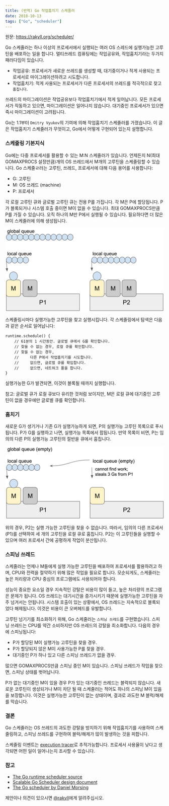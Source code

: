 ```yaml
---
title: (번역) Go 작업훔치기 스케줄러
date: 2018-10-13
tags: ["Go", "scheduler"]
---
```


원문: https://rakyll.org/scheduler/

<!--more-->

Go 스케줄러는 하나 이상의 프로세서에서 실행되는 여러 OS 스레드에 실행가능한 고루틴을 배포하는 일을 합니다. 멀티쓰레드 컴퓨팅에는 작업공유와, 작업훔치기라는 두가지 패러다임이 있습니다.

- 작업공유: 프로세서가 새로운 쓰레드를 생성할 때, 대기중이거나 적게 사용되는 프로세서로 마이그레이션하려고 시도합니다.
- 작업훔치기: 적게 사용되는 프로세서가 다른 프로세서의 쓰레드를 적극적으로 찾고 `훔칩니다`.

쓰레드의 마이그레이션은 작업공유보다 작업훔치기에서 적게 일어납니다. 모든 프로세서가 작동하고 있으면, 마이그레이션은 일어나지 않습니다. 대기중인 프로세서가 있으면 즉시 마이그레이션이 고려됩니다.

Go는 1.1부터 `Dmitry Vyukov`의 기여에 의해 작업훔치기 스케줄러를 가졌습니다. 이 글은 작업훔치기 스케줄러가 무엇이고, Go에서 어떻게 구현되어 있는지 설명합니다.

### 스케줄링 기본지식

Go에는 다중 프로세서를 활용할 수 있는 M:N 스케줄러가 있습니다. 언제든지 N(최대 GOMAXPROCS 설정만큼)개의 OS 쓰레드에서 M개의 고루틴을 스케줄링할 수 있습니다. Go 스케줄ㄹ러는 고루틴, 쓰레드, 프로세서에 대해 다음 용어를 사용합니다:

- G: 고루틴
- M: OS 쓰레드 (machine)
- P: 프로세서

각 로컬 고루틴 큐와 글로벌 고루틴 큐는 전용 P를 가집니다. 각 M은 P에 할당됩니다. P가 블록되거나 시스템 호출 중이면 M이 없을 수 있습니다. 최대 GOMAXPROCS만큼 P를 가질 수 있습니다. 오직 하나의 M만 P에서 실행될 수 있습니다. 필요하다면 더 많은 M이 스케줄러에 의해 생성됩니다.


![](/post/2018-10-13-go-work-stealing-scheduler/scheduler-concepts.png)

스케줄링시마다 실행가능한 고루틴을 찾고 실행시킵니다. 각 스케줄링에서 탐색은 다음과 같은 순서로 일어납니다:

```
runtime.schedule() {
    // 61분의 1 시간동안. 글로벌 큐에서 G를 확인합니다.
    // 찾을 수 없는 경우, 로컬 큐를 확인합니다.
    // 찾을 수 없는 경우,
    //     다른 P에서 작업훔치기를 시도합니다.
    //     없으면, 글로벌 큐를 확입합니다.
    //     없으면, 네트워크 폴을 합니다.
}
```

실행가능한 G가 발견되면, 이것이 블록될 때까지 실행합니다.

참고: 글로벌 큐가 로컬 큐보다 유리한 것처럼 보이지만, M은 로컬 큐에 대기중인 고루틴이 없을 경우에만 글로벌 큐를 확인합니다.

### 훔치기

새로운 G가 생기거나 기존 G가 실행가능하게 되면, P의 실행가능 고루틴 목록으로 푸시됩니다. P가 G를 실행하고 나면, 실행가능 목록에서 팝됩니다. 만약 목록이 비면, P는 임의의 다른 P의 실행가능 고루틴의 절반을 큐에서 훔칩니다.

![](/post/2018-10-13-go-work-stealing-scheduler/scheduler-stealing.png)

위의 경우, P2는 실행 가능한 고루틴을 찾을 수 없습니다. 따라서, 임의의 다른 프로세서(P1)를 선택하여 세 개의 고루틴을 로컬 큐로 훔칩니다. P2는 이 고루틴들을 실행할 수 있으며 여러 프로세서 간에 공평하게 작업이 분산됩니다.

### 스피닝 쓰레드

스케줄러는 언제나 M들에게 실행 가능한 고루틴을 배포하여 프로세서를 활용하려고 하며, CPU와 전력을 절약하기 위해 많은 작업을 필요로 합니다. 모순되게도, 스케줄러는 높은 처리량과 CPU 중심의 프로그램에도 사용되어야 합니다.

성능이 중요한 요소일 경우 지속적인 강탈은 비용이 많이 들고, 높은 처리량의 프로그램은 문제가 됩니다. OS 쓰레드는 대기시간을 증가시키기 때문에 실행가능한 고루틴을 자주 넘겨서는 안됩니다. 시스템 호출이 있는 상황에서, OS 쓰레드는 지속적으로 블록되었다 해제됩니다. 이것은 비용이 큰 오버헤드를 유발합니다.

고루틴 넘기기를 최소화하기 위해, Go 스케줄러는 `스피닝 쓰레드`를 구현했습니다. 스피닝 쓰레드는 CPU를 약간 소비하지만 OS 쓰레드의 강탈을 최소화합니다. 다음의 경우에 스피닝됩니다:

- P가 할당된 M이 실행가능 고루틴을 찾을 경우.
- P가 할당되지 않은 M이 사용가능한 P를 찾을 경우.
- 대기중인 P가 하나 있고 다른 스피닝 쓰레드가 없을 경우.

많으면 GOMAXPROCS만큼 스피닝 중인 M이 있습니다. 스피닝 쓰레드가 작업을 찾으면, 스피닝 상태를 벗어납니다.

P가 없는 대기중인 M이 있을 경우 P가 있는 대기중인 쓰레드는 블럭되지 않습니다. 새로운 코루틴이 생성되거나 M이 차단 될 때 스케줄러는 적어도 하나의 스피닝 M이 있음을 보장합니다. 이것은 실행가능한 고루틴이 없는 상태이며, 결과로 과도한 M 블럭/해제를 막습니다.

### 결론

Go 스케줄러는 OS 쓰레드의 과도한 강탈을 방지하기 위해 작업훔치기를 사용하여 스케줄링하고, 스피닝 쓰레드를 구현하여 블럭/해제가 많이 발생하는 것을 피합니다.

스케줄링 이벤트는 [execution tracer](https://golang.org/cmd/trace/)로 추적가능합니다. 프로세서 사용율이 낮다고 생각되면 어떤 일이 일어나는지 조사할 수 있습니다.

### 참고

- [The Go runtime scheduler source](https://github.com/golang/go/blob/master/src/runtime/proc.go)
- [Scalable Go Scheduler design document](https://docs.google.com/document/d/1TTj4T2JO42uD5ID9e89oa0sLKhJYD0Y_kqxDv3I3XMw/edit)
- [The Go scheduler by Daniel Morsing](https://morsmachine.dk/go-scheduler)

제안이나 의견이 있으시면 [@rakyll](https://twitter.com/rakyll)에게 알려주십시오.
